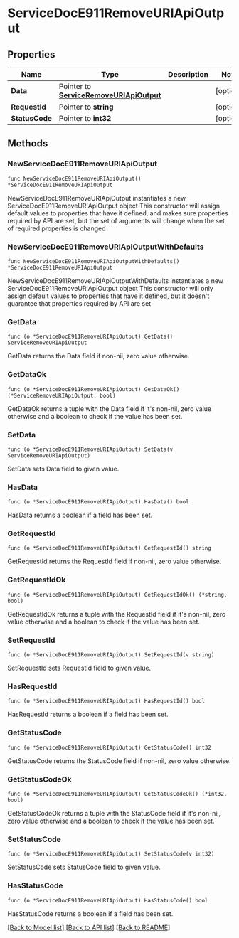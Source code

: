 # ServiceDocE911RemoveURIApiOutput

## Properties

Name | Type | Description | Notes
------------ | ------------- | ------------- | -------------
**Data** | Pointer to [**ServiceRemoveURIApiOutput**](ServiceRemoveURIApiOutput.md) |  | [optional] 
**RequestId** | Pointer to **string** |  | [optional] 
**StatusCode** | Pointer to **int32** |  | [optional] 

## Methods

### NewServiceDocE911RemoveURIApiOutput

`func NewServiceDocE911RemoveURIApiOutput() *ServiceDocE911RemoveURIApiOutput`

NewServiceDocE911RemoveURIApiOutput instantiates a new ServiceDocE911RemoveURIApiOutput object
This constructor will assign default values to properties that have it defined,
and makes sure properties required by API are set, but the set of arguments
will change when the set of required properties is changed

### NewServiceDocE911RemoveURIApiOutputWithDefaults

`func NewServiceDocE911RemoveURIApiOutputWithDefaults() *ServiceDocE911RemoveURIApiOutput`

NewServiceDocE911RemoveURIApiOutputWithDefaults instantiates a new ServiceDocE911RemoveURIApiOutput object
This constructor will only assign default values to properties that have it defined,
but it doesn't guarantee that properties required by API are set

### GetData

`func (o *ServiceDocE911RemoveURIApiOutput) GetData() ServiceRemoveURIApiOutput`

GetData returns the Data field if non-nil, zero value otherwise.

### GetDataOk

`func (o *ServiceDocE911RemoveURIApiOutput) GetDataOk() (*ServiceRemoveURIApiOutput, bool)`

GetDataOk returns a tuple with the Data field if it's non-nil, zero value otherwise
and a boolean to check if the value has been set.

### SetData

`func (o *ServiceDocE911RemoveURIApiOutput) SetData(v ServiceRemoveURIApiOutput)`

SetData sets Data field to given value.

### HasData

`func (o *ServiceDocE911RemoveURIApiOutput) HasData() bool`

HasData returns a boolean if a field has been set.

### GetRequestId

`func (o *ServiceDocE911RemoveURIApiOutput) GetRequestId() string`

GetRequestId returns the RequestId field if non-nil, zero value otherwise.

### GetRequestIdOk

`func (o *ServiceDocE911RemoveURIApiOutput) GetRequestIdOk() (*string, bool)`

GetRequestIdOk returns a tuple with the RequestId field if it's non-nil, zero value otherwise
and a boolean to check if the value has been set.

### SetRequestId

`func (o *ServiceDocE911RemoveURIApiOutput) SetRequestId(v string)`

SetRequestId sets RequestId field to given value.

### HasRequestId

`func (o *ServiceDocE911RemoveURIApiOutput) HasRequestId() bool`

HasRequestId returns a boolean if a field has been set.

### GetStatusCode

`func (o *ServiceDocE911RemoveURIApiOutput) GetStatusCode() int32`

GetStatusCode returns the StatusCode field if non-nil, zero value otherwise.

### GetStatusCodeOk

`func (o *ServiceDocE911RemoveURIApiOutput) GetStatusCodeOk() (*int32, bool)`

GetStatusCodeOk returns a tuple with the StatusCode field if it's non-nil, zero value otherwise
and a boolean to check if the value has been set.

### SetStatusCode

`func (o *ServiceDocE911RemoveURIApiOutput) SetStatusCode(v int32)`

SetStatusCode sets StatusCode field to given value.

### HasStatusCode

`func (o *ServiceDocE911RemoveURIApiOutput) HasStatusCode() bool`

HasStatusCode returns a boolean if a field has been set.


[[Back to Model list]](../README.md#documentation-for-models) [[Back to API list]](../README.md#documentation-for-api-endpoints) [[Back to README]](../README.md)


